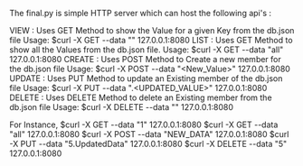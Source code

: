 The final.py is simple HTTP server which can host the following api's :

VIEW : Uses GET Method to show the Value for a given Key from the db.json file
		Usage: $curl -X GET --data "<Key>" 127.0.0.1:8080
LIST : Uses GET Method to show all the Values from the db.json file.
		Usage: $curl -X GET --data "all" 127.0.0.1:8080
CREATE : Uses POST Method to Create a new member for the db.json file
		Usage: $curl -X POST --data "<New_Value>" 127.0.0.1:8080
UPDATE : Uses PUT Method to update an Existing member of the db.json file
		Usage: $curl -X PUT --data "<KEY>.<UPDATED_VALUE>" 127.0.0.1:8080
DELETE : Uses DELETE Method to delete an Existing member from the db.json file
		Usage: $curl -X DELETE --data "<KEY>" 127.0.0.1:8080
		
For Instance,
	$curl -X GET --data "1" 127.0.0.1:8080
	$curl -X GET --data "all" 127.0.0.1:8080
	$curl -X POST --data "NEW_DATA" 127.0.0.1:8080
	$curl -X PUT --data "5.UpdatedData" 127.0.0.1:8080
	$curl -X DELETE --data "5" 127.0.0.1:8080